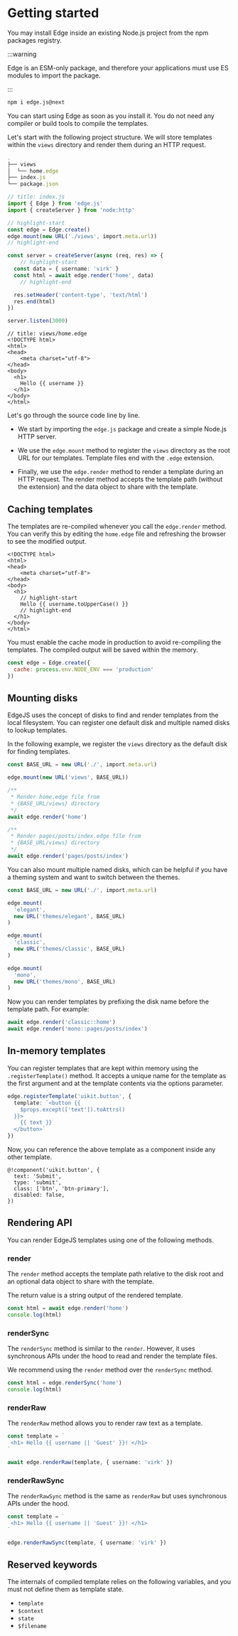 # Getting started

You may install Edge inside an existing Node.js project from the npm packages registry.


:::warning

Edge is an ESM-only package, and therefore your applications must use ES modules to import the package.

:::


```sh
npm i edge.js@next
```

You can start using Edge as soon as you install it. You do not need any compiler or build tools to compile the templates.

Let's start with the following project structure. We will store templates within the `views` directory and render them during an HTTP request.

```ts
.
├── views
│  └── home.edge
├── index.js
└── package.json
```

```ts
// title: index.js
import { Edge } from 'edge.js'
import { createServer } from 'node:http'

// highlight-start
const edge = Edge.create()
edge.mount(new URL('./views', import.meta.url))
// highlight-end

const server = createServer(async (req, res) => {
	// highlight-start
  const data = { username: 'virk' }
  const html = await edge.render('home', data)
	// highlight-end

  res.setHeader('content-type', 'text/html')
  res.end(html)
})

server.listen(3000)
```

```edge
// title: views/home.edge
<!DOCTYPE html>
<html>
<head>
	<meta charset="utf-8">
</head>
<body>
  <h1>
    Hello {{ username }}
  </h1>
</body>
</html>
```

Let's go through the source code line by line.

- We start by importing the `edge.js` package and create a simple Node.js HTTP server.

- We use the `edge.mount`  method to register the `views` directory as the root URL for our templates. Template files end with the `.edge` extension.

- Finally, we use the `edge.render` method to render a template during an HTTP request. The render method accepts the template path (without the extension) and the data object to share with the template.

## Caching templates

The templates are re-compiled whenever you call the `edge.render` method. You can verify this by editing the `home.edge` file and refreshing the browser to see the modified output.

```edge
<!DOCTYPE html>
<html>
<head>
	<meta charset="utf-8">
</head>
<body>
  <h1>
    // highlight-start
    Hello {{ username.toUpperCase() }}
    // highlight-end    
  </h1>
</body>
</html>
```

You must enable the cache mode in production to avoid re-compiling the templates. The compiled output will be saved within the memory.

```js
const edge = Edge.create({
  cache: process.env.NODE_ENV === 'production'
})
```

## Mounting disks

EdgeJS uses the concept of disks to find and render templates from the local filesystem. You can register one default disk and multiple named disks to lookup templates.

In the following example, we register the `views` directory as the default disk for finding templates.

```ts
const BASE_URL = new URL('./', import.meta.url)

edge.mount(new URL('views', BASE_URL))

/**
 * Render home.edge file from 
 * {BASE_URL/views} directory
 */
await edge.render('home')

/**
 * Render pages/posts/index.edge file from 
 * {BASE_URL/views} directory
 */
await edge.render('pages/posts/index')
```

You can also mount multiple named disks, which can be helpful if you have a theming system and want to switch between the themes.

```ts
const BASE_URL = new URL('./', import.meta.url)

edge.mount(
  'elegant',
  new URL('themes/elegant', BASE_URL)
)

edge.mount(
  'classic',
  new URL('themes/classic', BASE_URL)
)

edge.mount(
  'mono',
  new URL('themes/mono', BASE_URL)
)
```

Now you can render templates by prefixing the disk name before the template path. For example:

```ts
await edge.render('classic::home')
await edge.render('mono::pages/posts/index')
```

## In-memory templates

You can register templates that are kept within memory using the `.registerTemplate()` method. It accepts a unique name for the template as the first argument and at the template contents via the options parameter.

```ts
edge.registerTemplate('uikit.button', {
  template: `<button {{
    $props.except(['text']).toAttrs()
  }}>
    {{ text }}
  </button>`
})
```

Now, you can reference the above template as a component inside any other template. 

```edge
@!component('uikit.button', {
  text: 'Submit',
  type: 'submit',
  class: ['btn', 'btn-primary'],
  disabled: false,
})
```

## Rendering API

You can render EdgeJS templates using one of the following methods.

### render

The `render` method accepts the template path relative to the disk root and an optional data object to share with the template.

The return value is a string output of the rendered template.

```ts
const html = await edge.render('home')
console.log(html)
```

### renderSync

The `renderSync` method is similar to the `render`. However, it uses synchronous APIs under the hood to read and render the template files.

We recommend using the `render` method over the `renderSync` method.

```ts
const html = edge.renderSync('home')
console.log(html)
```

### renderRaw

The `renderRaw` method allows you to render raw text as a template.

```ts
const template = `
 <h1> Hello {{ username || 'Guest' }}! </h1>
`

await edge.renderRaw(template, { username: 'virk' })
```

### renderRawSync

The `renderRawSync` method is the same as `renderRaw` but uses synchronous APIs under the hood.

```ts
const template = `
 <h1> Hello {{ username || 'Guest' }}! </h1>
`

edge.renderRawSync(template, { username: 'virk' })
```

## Reserved keywords

The internals of compiled template relies on the following variables, and you must not define them as template state.

- `template`
- `$context`
- `state`
- `$filename`
